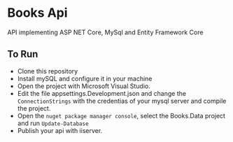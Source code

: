 # Books Api

API implementing ASP NET Core, MySql and Entity Framework Core

## To Run

- Clone this repository
- Install mySQL and configure it in your machine
- Open the project with Microsoft Visual Studio.
- Edit the file appsettings.Development.json and change the `ConnectionStrings` with the credentias of your mysql server and compile the project.
- Open the `nuget package manager console`, select the Books.Data project and run `Update-Database`
- Publish your api with iiserver.
